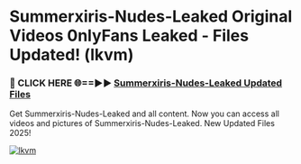 # Summerxiris-Nudes-Leaked Original Videos 0nlyFans Leaked - Files Updated! (lkvm)

<h3>🔴 CLICK HERE 🌐==►► <a href="https://tinyurl.com/yc6ubb5a" rel="nofollow">Summerxiris-Nudes-Leaked Updated Files</a></h3>

Get Summerxiris-Nudes-Leaked and all content. Now you can access all videos and pictures of Summerxiris-Nudes-Leaked. New Updated Files 2025!

[![lkvm](https://i.imgur.com/7eu0CRL.gif)](https://tinyurl.com/yc6ubb5a)
